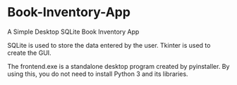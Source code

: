 # Book-Inventory-App
A Simple Desktop SQLite Book Inventory App

SQLite is used to store the data entered by the user. Tkinter is used to create the GUI. 

The frontend.exe is a standalone desktop program created by pyinstaller. By using this, you do not need to install Python 3 and its libraries.
